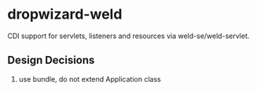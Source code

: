 # dropwizard-weld

CDI support for servlets, listeners and resources via weld-se/weld-servlet.

## Design Decisions

1. use bundle, do not extend Application class
